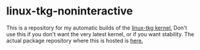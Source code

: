 # linux-tkg-noninteractive

This is a repository for my automatic builds of the [linux-tkg kernel.](https://github.com/Frogging-Family/linux-tkg) Don't use this if you don't want the very latest kernel, or if you want stability. The actual package repository where this is hosted is [here.](https://github.com/Osmium-Linux/Osmium-pkgs)

